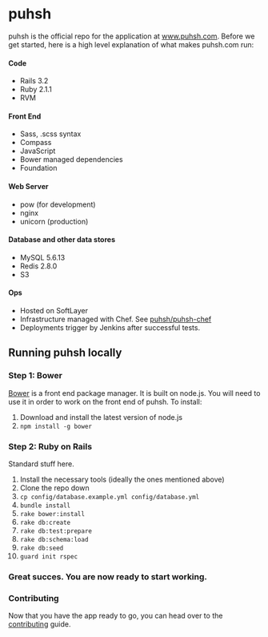 puhsh
=====
puhsh is the official repo for the application at www.puhsh.com. Before we get started, here is a high level explanation of what makes puhsh.com run:

#### Code
* Rails 3.2
* Ruby 2.1.1
* RVM

#### Front End
* Sass, .scss syntax
* Compass
* JavaScript
* Bower managed dependencies
* Foundation

#### Web Server
* pow (for development)
* nginx
* unicorn (production)

#### Database and other data stores
* MySQL 5.6.13
* Redis 2.8.0
* S3

#### Ops
* Hosted on SoftLayer
* Infrastructure managed with Chef. See [puhsh/puhsh-chef](https://github.com/puhsh/puhsh-chef)
* Deployments trigger by Jenkins after successful tests.


## Running puhsh locally

### Step 1: Bower
[Bower](http://bower.io/) is a front end package manager. It is built on node.js. You will need to use it in order to work on the front end of puhsh. To install:

1. Download and install the latest version of node.js 
2. `npm install -g bower` 

### Step 2: Ruby on Rails

Standard stuff here.

1. Install the necessary tools (ideally the ones mentioned above)
2. Clone the repo down
3. `cp config/database.example.yml config/database.yml`
4. `bundle install`
5. `rake bower:install`
6. `rake db:create`
7. `rake db:test:prepare`
8. `rake db:schema:load`
9. `rake db:seed`
10. `guard init rspec`

### Great succes. You are now ready to start working.

### Contributing
Now that you have the app ready to go, you can head over to the [contributing](CONTRIBUTING.md) guide.
